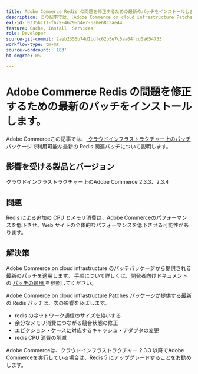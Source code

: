 ```yaml
---
title: Adobe Commerce Redis の問題を修正するための最新のパッチをインストールします。
description: この記事では、[Adobe Commerce on cloud infrastructure Patches] （https://experienceleague.adobe.com/en/docs/commerce-cloud-service/user-guide/develop/upgrade/apply-patches）パッケージで利用可能な最新の Redis 関連パッチについて説明します。
exl-id: 0335bc11-f679-4629-b4e7-6a0e68c3ae44
feature: Cache, Install, Services
role: Developer
source-git-commit: 2aeb2355b74d1cdfc62b5e7c5aa04fcd0a654733
workflow-type: tm+mt
source-wordcount: '183'
ht-degree: 0%

---
```


# Adobe Commerce Redis の問題を修正するための最新のパッチをインストールします。

Adobe Commerceこの記事では、[ クラウドインフラストラクチャー上のパッチ ](https://experienceleague.adobe.com/en/docs/commerce-cloud-service/user-guide/develop/upgrade/apply-patches) パッケージで利用可能な最新の Redis 関連パッチについて説明します。

## 影響を受ける製品とバージョン

クラウドインフラストラクチャー上のAdobe Commerce 2.3.3、2.3.4

## 問題

Redis による追加の CPU とメモリ消費は、Adobe Commerceのパフォーマンスを低下させ、Web サイトの全体的なパフォーマンスを低下させる可能性があります。

## 解決策

Adobe Commerce on cloud infrastructure のパッチパッケージから提供される最新のパッチを適用します。 手順について詳しくは、開発者向けドキュメントの [ パッチの適用 ](https://experienceleague.adobe.com/en/docs/commerce-cloud-service/user-guide/develop/upgrade/apply-patches) を参照してください。

Adobe Commerce on cloud infrastructure Patches パッケージが提供する最新の Redis パッチは、次の影響を及ぼします。

* redis のネットワーク通信のサイズを縮小する
* 余分なメモリ消費につながる競合状態の修正
* エビクション・ケースに対応するキャッシュ・アダプタの変更
* redis CPU 消費の削減

Adobe Commerceは、クラウドインフラストラクチャー 2.3.3 以降でAdobe Commerceを実行している場合は、Redis 5 にアップグレードすることをお勧めします。
